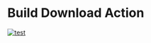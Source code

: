 # Build Download Action
[![test](https://github.com/martis99/build-download-action/actions/workflows/test.yml/badge.svg)](https://github.com/martis99/build-download-action/actions/workflows/test.yml)
